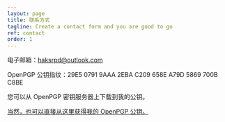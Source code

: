 ```yaml
---
layout: page
title: 联系方式
tagline: Create a contact form and you are good to go
ref: contact
order: 1
---
```


电子邮箱：haksrpd@outlook.com

OpenPGP 公钥指纹：29E5 0791 9AAA 2EBA C209  658E A79D 5869 700B C8BE

您可以从 OpenPGP 密钥服务器上下载到我的公钥。

[当然，也可以直接从这里获得我的 OpenPGP 公钥。](pgp.html)